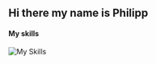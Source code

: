 ## Hi there my name is Philipp
#### My skills
![My Skills](https://skillicons.dev/icons?i=rust,azure,vue,html,css,js,svelte,arch,bash,docker,git,postgres,neovim&perline=5)

<!--
**HertelP/HertelP** is a ✨ _special_ ✨ repository because its `README.md` (this file) appears on your GitHub profile.

Here are some ideas to get you started:

- 🔭 I’m currently working on ...
- 🌱 I’m currently learning ...
- 👯 I’m looking to collaborate on ...
- 🤔 I’m looking for help with ...
- 💬 Ask me about ...
- 📫 How to reach me: ...
- 😄 Pronouns: ...
- ⚡ Fun fact: ...
-->
